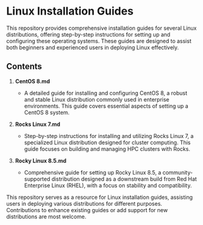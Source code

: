 # Linux Installation Guides

This repository provides comprehensive installation guides for several Linux distributions, offering step-by-step instructions for setting up and configuring these operating systems.  These guides are designed to assist both beginners and experienced users in deploying Linux effectively.

## Contents

1. **CentOS 8.md**
    - A detailed guide for installing and configuring CentOS 8, a robust and stable Linux distribution commonly used in enterprise environments.  This guide covers essential aspects of setting up a CentOS 8 system.

2. **Rocks Linux 7.md**
    - Step-by-step instructions for installing and utilizing Rocks Linux 7, a specialized Linux distribution designed for cluster computing. This guide focuses on building and managing HPC clusters with Rocks.

3. **Rocky Linux 8.5.md**
    - Comprehensive guide for setting up Rocky Linux 8.5, a community-supported distribution designed as a downstream build from Red Hat Enterprise Linux (RHEL), with a focus on stability and compatibility.

This repository serves as a resource for Linux installation guides, assisting users in deploying various distributions for different purposes.  Contributions to enhance existing guides or add support for new distributions are most welcome.
